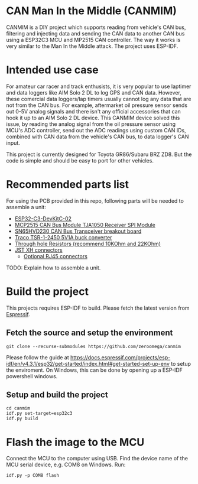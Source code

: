 # CAN Man In the Middle (CANMIM)

CANMIM is a DIY project which supports reading from vehicle's CAN bus, filtering and injecting data and sending the CAN data to another CAN bus using a ESP32C3 MCU and MP2515 CAN controller. The way it works is very similar to the Man In the Middle attack. The project uses ESP-IDF.


# Intended use case

For amateur car racer and track enthusists, it is very popular to use laptimer and data loggers like AIM Solo 2 DL to log GPS and CAN data. However, these comercial data loggers/lap timers usually cannot log any data that are not from the CAN bus. For example, aftermarket oil pressure sensor sends out 0-5V analog signals and there isn't any official accessories that can hook it up to an AIM Solo 2 DL device. This CANMIM device solved this issue, by reading the analog signal from the oil pressure sensor using MCU's ADC controller, send out the ADC readings using custom CAN IDs, combined with CAN data from the vehicle's CAN bus, to data logger's CAN input.

This project is currently designed for Toyota GR86/Subaru BRZ ZD8. But the code is simple and should be easy to port for other vehicles.

# Recommended parts list

For using the PCB provided in this repo, following parts will be needed to assemble a unit:

* [ESP32-C3-DevKitC-02](https://www.amazon.com/gp/product/B09D3S4RPZ)
* [MCP2515 CAN Bus Module TJA1050 Receiver SPI Module](https://www.amazon.com/gp/product/B01D0WSEWU)
* [SN65HVD230 CAN Bus Transceiver breakout board](https://www.amazon.com/gp/product/B0B82GJLH5)
* [Traco TSR-1-2450 5V1A buck converter](https://www.digikey.com/en/products/detail/traco-power/TSR-1-2450/9383780)
* [Through hole Resistors (recommend 10KOhm and 22KOhm)](https://www.amazon.com/gp/product/B072BL2VX1)
* [JST XH connectors](https://www.amazon.com/gp/product/B09DBGVX5C)
  - [Optional RJ45 connectors](https://lcsc.com/product-detail/Ethernet-Connectors-Modular-Connectors-RJ45-RJ11_CONNFLY-Elec-DS1129-05-S80BP-X_C86580.html)

TODO: Explain how to assemble a unit.

# Build the project

This projects requires ESP-IDF to build. Please fetch the latest version from [Espressif](https://dl.espressif.com/dl/esp-idf/).

## Fetch the source and setup the environment

```
git clone --recurse-submodules https://github.com/zeroomega/canmim
```

Please follow the guide at https://docs.espressif.com/projects/esp-idf/en/v4.3.1/esp32/get-started/index.html#get-started-set-up-env to setup the enviroment. On Windows, this can be done by opening up a ESP-IDF powershell windows.

## Setup and build the project

```
cd canmim
idf.py set-target=esp32c3
idf.py build
```

# Flash the image to the MCU

Connect the MCU to the computer using USB. Find the device name of the MCU serial device, e.g. COM8 on Windows. Run:

```
idf.py -p COM8 flash
```
